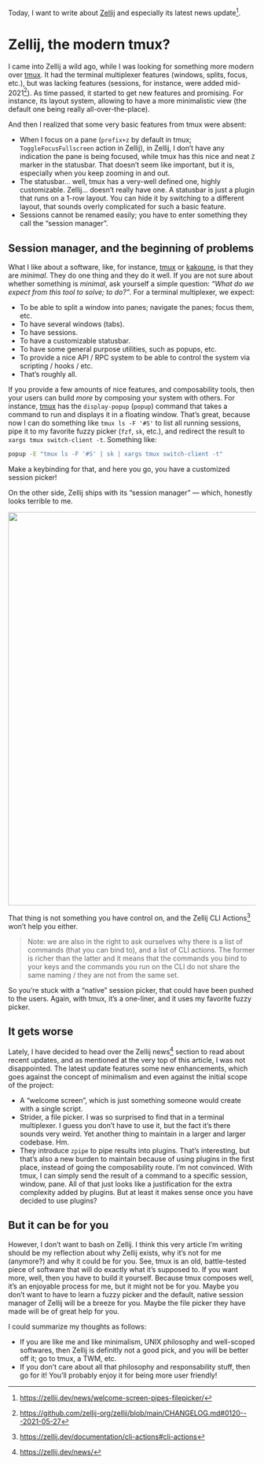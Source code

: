 Today, I want to write about [Zellij] and especially its latest news update[^1].

# Zellij, the modern tmux?

I came into Zellij a wild ago, while I was looking for something more modern over [tmux]. It had the terminal
multiplexer features (windows, splits, focus, etc.), but was lacking features (sessions, for instance, were added
mid-2021[^2]). As time passed, it started to get new features and promising. For instance, its layout system, allowing
to have a more minimalistic view (the default one being really all-over-the-place).

And then I realized that some very basic features from tmux were absent:

- When I focus on a pane (`prefix+z` by default in tmux; `ToggleFocusFullscreen` action in Zellij), in Zellij, I don’t
  have any indication the pane is being focused, while tmux has this nice and neat `Z` marker in the statusbar. That
  doesn’t seem like important, but it is, especially when you keep zooming in and out.
- The statusbar… well, tmux has a very-well defined one, highly customizable. Zellij… doesn’t really have one. A
  statusbar is just a plugin that runs on a 1-row layout. You can hide it by switching to a different layout, that
  sounds overly complicated for such a basic feature.
- Sessions cannot be renamed easily; you have to enter something they call the “session manager”.

## Session manager, and the beginning of problems

What I like about a software, like, for instance, [tmux] or [kakoune], is that they are _minimal_. They do one thing and
they do it well. If you are not sure about whether something is _minimal_, ask yourself a simple question: _“What do
we expect from this tool to solve; to do?”_. For a terminal multiplexer, we expect:

- To be able to split a window into panes; navigate the panes; focus them, etc.
- To have several windows (tabs).
- To have sessions.
- To have a customizable statusbar.
- To have some general purpose utilities, such as popups, etc.
- To provide a nice API / RPC system to be able to control the system via scripting / hooks / etc.
- That’s roughly all.

If you provide a few amounts of nice features, and composability tools, then your users can build _more_ by composing
your system with others. For instance, [tmux] has the `display-popup` (`popup`) command that takes a command to run
and displays it in a floating window. That’s great, because now I can do something like `tmux ls -F '#S'` to list all
running sessions, pipe it to my favorite fuzzy picker (`fzf`, `sk`, etc.), and redirect the result to
`xargs tmux switch-client -t`. Something like:

```sh
popup -E "tmux ls -F '#S' | sk | xargs tmux switch-client -t"
```

Make a keybinding for that, and here you go, you have a customized session picker!

On the other side, Zellij ships with its “session manager” — which, honestly looks terrible to me.

<img
  src=https://zellij.dev/img/zellij-session-manager-animated.gif
	width=800
/>

That thing is not something you have control on, and the Zellij CLI Actions[^3] won’t help you either.

> Note: we are also in the right to ask ourselves why there is a list of commands (that you can bind to), and a list of
> CLI actions. The former is richer than the latter and it means that the commands you bind to your keys and the
> commands you run on the CLI do not share the same naming / they are not from the same set.

So you’re stuck with a “native” session picker, that could have been pushed to the users. Again, with tmux, it’s a
one-liner, and it uses my favorite fuzzy picker.

## It gets worse

Lately, I have decided to head over the Zellij news[^4] section to read about recent updates, and as mentioned at the
very top of this article, I was not disappointed. The latest update features some new enhancements, which goes against
the concept of minimalism and even against the initial scope of the project:

- A “welcome screen”, which is just something someone would create with a single script.
- Strider, a file picker. I was so surprised to find that in a terminal multiplexer. I guess you don’t have to use it,
  but the fact it’s there sounds very weird. Yet another thing to maintain in a larger and larger codebase. Hm.
- They introduce `zpipe` to pipe results into plugins. That’s interesting, but that’s also a new burden to maintain
  because of using plugins in the first place, instead of going the composability route. I’m not convinced. With tmux,
  I can simply send the result of a command to a specific session, window, pane. All of that just looks like a
  justification for the extra complexity added by plugins. But at least it makes sense once you have decided to use
  plugins?

## But it can be for you

However, I don’t want to bash on Zellij. I think this very article I’m writing should be my reflection about why Zellij
exists, why it’s not for me (anymore?) and why it could be for you. See, tmux is an old, battle-tested piece of software
that will do exactly what it’s supposed to. If you want more, well, then you have to build it yourself. Because tmux
composes well, it’s an enjoyable process for me, but it might not be for you. Maybe you don’t want to have to learn a
fuzzy picker and the default, native session manager of Zellij will be a breeze for you. Maybe the file picker they have
made will be of great help for you.

I could summarize my thoughts as follows:

- If you are like me and like minimalism, UNIX philosophy and well-scoped softwares, then Zellij is definitly not a good
  pick, and you will be better off it; go to tmux, a TWM, etc.
- If you don’t care about all that philosophy and responsability stuff, then go for it! You’ll probably enjoy it for
  being more user friendly!

[newsboat]: https://newsboat.org/index.html
[Zellij]: https://zellij.dev
[tmux]: https://github.com/tmux/tmux/wiki
[kakoune]: https://kakoune.org
[^1]: https://zellij.dev/news/welcome-screen-pipes-filepicker/
[^2]: https://github.com/zellij-org/zellij/blob/main/CHANGELOG.md#0120---2021-05-27
[^3]: https://zellij.dev/documentation/cli-actions#cli-actions
[^4]: https://zellij.dev/news/
